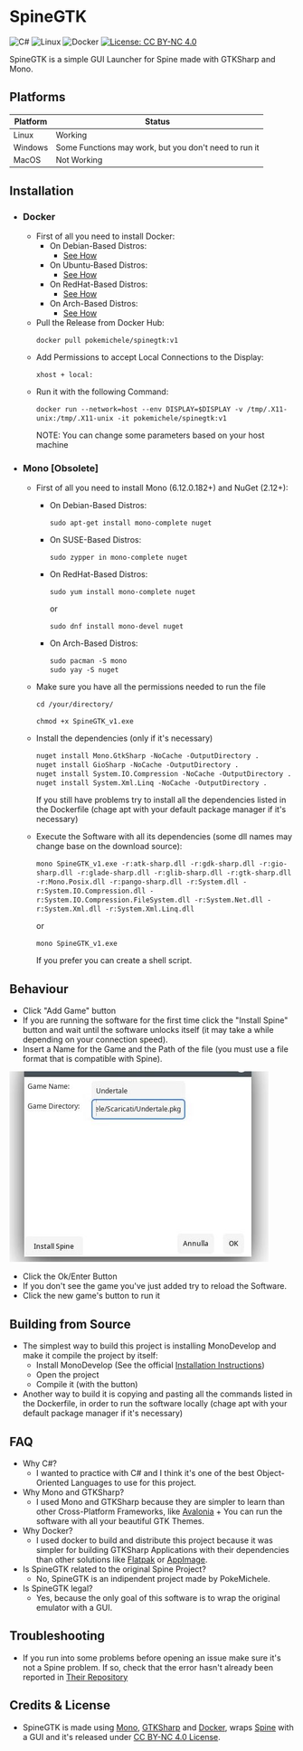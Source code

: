 # SpineGTK
![C#](https://img.shields.io/badge/c%23-%23239120.svg?style=for-the-badge&logo=c-sharp&logoColor=white) ![Linux](https://img.shields.io/badge/Linux-FCC624?style=for-the-badge&logo=linux&logoColor=black) ![Docker](https://img.shields.io/badge/docker-%230db7ed.svg?style=for-the-badge&logo=docker&logoColor=white) [![License: CC BY-NC 4.0](https://img.shields.io/badge/License-CC_BY--NC_4.0-lightgrey.svg)](https://creativecommons.org/licenses/by-nc/4.0/)

SpineGTK is a simple GUI Launcher for Spine made with GTKSharp and Mono.

## Platforms
|Platform|Status                                               |
|--------|-----------------------------------------------------|
|Linux   |Working                                              |
|Windows |Some Functions may work, but you don't need to run it|
|MacOS   |Not Working                                          |

## Installation
- ### Docker
    - First of all you need to install Docker:
        - On Debian-Based Distros:
            - [See How](https://docs.docker.com/desktop/install/debian/)
        - On Ubuntu-Based Distros:
            - [See How](https://docs.docker.com/desktop/install/ubuntu/)
        - On RedHat-Based Distros:
            - [See How](https://docs.docker.com/desktop/install/fedora/)
        - On Arch-Based Distros:
            - [See How](https://docs.docker.com/desktop/install/archlinux/)
     - Pull the Release from Docker Hub:
        ```
        docker pull pokemichele/spinegtk:v1
        ```
     - Add Permissions to accept Local Connections to the Display:
        ```
        xhost + local:
        ```
     - Run it with the following Command:
        ```
        docker run --network=host --env DISPLAY=$DISPLAY -v /tmp/.X11-unix:/tmp/.X11-unix -it pokemichele/spinegtk:v1
        ```
        NOTE: You can change some parameters based on your host machine
- ### Mono [Obsolete]
    - First of all you need to install Mono (6.12.0.182+) and NuGet (2.12+):
        - On Debian-Based Distros:
            ```
            sudo apt-get install mono-complete nuget
            ```
        - On SUSE-Based Distros:
            ```
            sudo zypper in mono-complete nuget
            ```
        - On RedHat-Based Distros:
            ```
            sudo yum install mono-complete nuget
            ```
             or
            ```
            sudo dnf install mono-devel nuget
            ```
        - On Arch-Based Distros:
            ```
            sudo pacman -S mono
            sudo yay -S nuget
            ```
    - Make sure you have all the permissions needed to run the file
        ```
        cd /your/directory/
        ```
        ```
        chmod +x SpineGTK_v1.exe
        ```
    - Install the dependencies (only if it's necessary)
        ```
        nuget install Mono.GtkSharp -NoCache -OutputDirectory .
        nuget install GioSharp -NoCache -OutputDirectory .
        nuget install System.IO.Compression -NoCache -OutputDirectory .
        nuget install System.Xml.Linq -NoCache -OutputDirectory .
        ```
        If you still have problems try to install all the dependencies listed in the Dockerfile (chage apt with your default package manager if it's necessary)
        
    - Execute the Software with all its dependencies (some dll names may change base on the download source):
        ```
        mono SpineGTK_v1.exe -r:atk-sharp.dll -r:gdk-sharp.dll -r:gio-sharp.dll -r:glade-sharp.dll -r:glib-sharp.dll -r:gtk-sharp.dll -r:Mono.Posix.dll -r:pango-sharp.dll -r:System.dll -r:System.IO.Compression.dll -r:System.IO.Compression.FileSystem.dll -r:System.Net.dll -r:System.Xml.dll -r:System.Xml.Linq.dll
        ```
        or
        ```
        mono SpineGTK_v1.exe
        ```
        If you prefer you can create a shell script.
## Behaviour
- Click "Add Game" button
- If you are running the software for the first time click the "Install Spine" button and wait until the software unlocks itself (it may take a while depending on your connection speed).
- Insert a Name for the Game and the Path of the file (you must use a file format that is compatible with Spine).

![AddGameScreenshot](SpineGTKScreen1.jpg)

- Click the Ok/Enter Button
- If you don't see the game you've just added try to reload the Software.
- Click the new game's button to run it
## Building from Source
- The simplest way to build this project is installing MonoDevelop and make it compile the project by itself:
    - Install MonoDevelop (See the official [Installation Instructions](https://www.monodevelop.com/download/))
    - Open the project
    - Compile it (with the button)
- Another way to build it is copying and pasting all the commands listed in the Dockerfile, in order to run the software locally (chage apt with your default package manager if it's necessary)
## FAQ
- Why C#?
    - I wanted to practice with C# and I think it's one of the best Object-Oriented Languages to use for this project.
- Why Mono and GTKSharp?
    - I used Mono and GTKSharp because they are simpler to learn than other Cross-Platform Frameworks, like [Avalonia](https://avaloniaui.net/) + You can run the software with all your beautiful GTK Themes.
- Why Docker?
    - I used docker to build and distribute this project because it was simpler for building GTKSharp Applications with their dependencies than other solutions like [Flatpak](https://flatpak.org/) or [AppImage](https://appimage.org/).
- Is SpineGTK related to the original Spine Project?
    - No, SpineGTK is an indipendent project made by PokeMichele.
- Is SpineGTK legal?
    - Yes, because the only goal of this software is to wrap the original emulator with a GUI.
## Troubleshooting
- If you run into some problems before opening an issue make sure it's not a Spine problem. If so, check that the error hasn't already been reported in [Their Repository](https://github.com/devofspine/spine)
## Credits & License
 - SpineGTK is made using [Mono](https://www.mono-project.com/), [GTKSharp](https://www.mono-project.com/docs/gui/gtksharp/) and [Docker](https://www.docker.com/), wraps [Spine](https://github.com/devofspine/spine/) with a GUI and it's released under [CC BY-NC 4.0 License](https://creativecommons.org/licenses/by-nc/4.0/).
